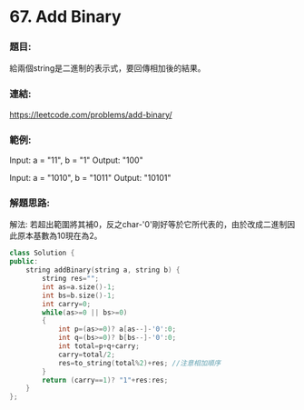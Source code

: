 # <span id="jump67">67. Add Binary</span>
### 題目:
給兩個string是二進制的表示式，要回傳相加後的結果。
### 連結:
<a>https://leetcode.com/problems/add-binary/ </a>

### 範例:
Input: a = "11", b = "1"
Output: "100"

Input: a = "1010", b = "1011"
Output: "10101"

### 解題思路:
解法:
若超出範圍將其補0，反之char-'0'剛好等於它所代表的，由於改成二進制因此原本基數為10現在為2。


```c++
class Solution {
public:
    string addBinary(string a, string b) {
        string res="";
        int as=a.size()-1;
        int bs=b.size()-1;
        int carry=0;
        while(as>=0 || bs>=0)
        {
            int p=(as>=0)? a[as--]-'0':0;
            int q=(bs>=0)? b[bs--]-'0':0;
            int total=p+q+carry;
            carry=total/2;
            res=to_string(total%2)+res; //注意相加順序
        }
        return (carry==1)? "1"+res:res;
    }
};
```

